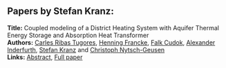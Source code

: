 <h2>Papers by Stefan Kranz:</h2>
<p>
<b>Title:</b> Coupled modeling of a District Heating System with Aquifer Thermal Energy Storage and Absorption Heat Transformer<br />
<b>Authors:</b> <a href="../authors/author_255.html">Carles Ribas Tugores</a>, <a href="../authors/author_88.html">Henning Francke</a>, <a href="../authors/author_59.html">Falk Cudok</a>, <a href="../authors/author_145.html">Alexander Inderfurth</a>, <a href="../authors/author_167.html">Stefan Kranz</a> and <a href="../authors/author_216.html">Christoph Nytsch-Geusen</a><br />
<b>Links:</b> <a href="../abstracts/abstract_21.pdf">Abstract</a>, <a href="../submissions/ecp15118197_RibastugoresFranckeCudokInderfurthKranzNytschgeusen.pdf">Full paper</a>
</p>